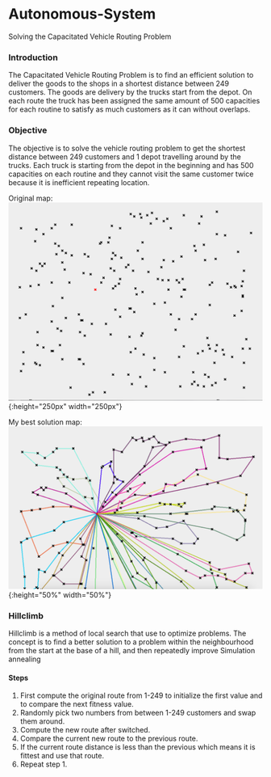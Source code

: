 # Autonomous-System
Solving the Capacitated Vehicle Routing Problem

### Introduction
The Capacitated Vehicle Routing Problem is to find an efficient solution to deliver the goods to the shops in a shortest distance between 249 customers. The goods are delivery by the trucks start from the depot. On each route the truck has been assigned the same amount of 500 capacities for each routine to satisfy as much customers as it can without overlaps.

### Objective
The objective is to solve the vehicle routing problem to get the shortest distance between 249 customers and 1 depot travelling around by the trucks. Each truck is starting from the depot in the beginning and has 500 capacities on each routine and they cannot visit the same customer twice because it is inefficient repeating location.

Original map:
![image](https://github.com/yiuli2390/Autonomous-System/blob/master/Assets/original%20map.png){:height="250px" width="250px"}

My best solution map:
![image](https://github.com/yiuli2390/Autonomous-System/blob/master/Assets/Best%20solution%20map.png){:height="50%" width="50%"}

### Hillclimb
Hillclimb is a method of local search that use to optimize problems. The concept is to find a better solution to a problem within the neighbourhood from the start at the base of a hill, and then repeatedly improve
Simulation annealing

#### Steps
1. First compute the original route from 1-249 to initialize the first value and to compare the next fitness value.
2. Randomly pick two numbers from between 1-249 customers and swap them around.
3. Compute the new route after switched.
4. Compare the current new route to the previous route.
5. If the current route distance is less than the previous which means it is fittest and use that route.
6. Repeat step 1.
